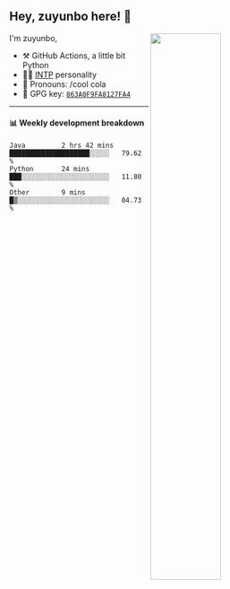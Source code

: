 

## Hey, zuyunbo here! :wave: 
[<img align="right" width="50%" src="https://github-readme-stats.vercel.app/api?username=zuyunbo&theme=dark&show_icons=true">](https://metrics.lecoq.io/ouuan?template=classic)

I'm zuyunbo,

-   :hammer_and_pick: GitHub Actions, a little bit Python
-   :man_scientist: [INTP](https://www.16personalities.com/profiles/3302586f07ca3) personality
-   :man: Pronouns: /cool cola
-   :key: GPG key: [`863A0F9FA8127FA4`](https://github.com/zuyunbo.gpg)

---

#### :bar_chart: Weekly development breakdown
<!--START_SECTION:waka-->

```text
Java         2 hrs 42 mins   ████████████████████░░░░░   79.62 %
Python       24 mins         ███░░░░░░░░░░░░░░░░░░░░░░   11.80 %
Other        9 mins          █▒░░░░░░░░░░░░░░░░░░░░░░░   04.73 %
```

<!--END_SECTION:waka-->

